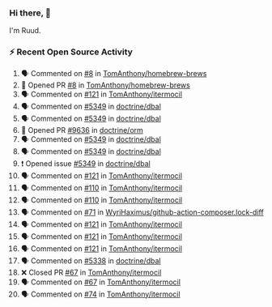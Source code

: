 ### Hi there, 👋

I'm Ruud.
 
### :zap: Recent Open Source Activity

<!--START_SECTION:activity-->
1. 🗣 Commented on [#8](https://github.com/TomAnthony/homebrew-brews/issues/8) in [TomAnthony/homebrew-brews](https://github.com/TomAnthony/homebrew-brews)
2. 💪 Opened PR [#8](https://github.com/TomAnthony/homebrew-brews/pull/8) in [TomAnthony/homebrew-brews](https://github.com/TomAnthony/homebrew-brews)
3. 🗣 Commented on [#121](https://github.com/TomAnthony/itermocil/issues/121) in [TomAnthony/itermocil](https://github.com/TomAnthony/itermocil)
4. 🗣 Commented on [#5349](https://github.com/doctrine/dbal/issues/5349) in [doctrine/dbal](https://github.com/doctrine/dbal)
5. 🗣 Commented on [#5349](https://github.com/doctrine/dbal/issues/5349) in [doctrine/dbal](https://github.com/doctrine/dbal)
6. 💪 Opened PR [#9636](https://github.com/doctrine/orm/pull/9636) in [doctrine/orm](https://github.com/doctrine/orm)
7. 🗣 Commented on [#5349](https://github.com/doctrine/dbal/issues/5349) in [doctrine/dbal](https://github.com/doctrine/dbal)
8. 🗣 Commented on [#5349](https://github.com/doctrine/dbal/issues/5349) in [doctrine/dbal](https://github.com/doctrine/dbal)
9. ❗️ Opened issue [#5349](https://github.com/doctrine/dbal/issues/5349) in [doctrine/dbal](https://github.com/doctrine/dbal)
10. 🗣 Commented on [#121](https://github.com/TomAnthony/itermocil/issues/121) in [TomAnthony/itermocil](https://github.com/TomAnthony/itermocil)
11. 🗣 Commented on [#110](https://github.com/TomAnthony/itermocil/issues/110) in [TomAnthony/itermocil](https://github.com/TomAnthony/itermocil)
12. 🗣 Commented on [#110](https://github.com/TomAnthony/itermocil/issues/110) in [TomAnthony/itermocil](https://github.com/TomAnthony/itermocil)
13. 🗣 Commented on [#71](https://github.com/WyriHaximus/github-action-composer.lock-diff/issues/71) in [WyriHaximus/github-action-composer.lock-diff](https://github.com/WyriHaximus/github-action-composer.lock-diff)
14. 🗣 Commented on [#121](https://github.com/TomAnthony/itermocil/issues/121) in [TomAnthony/itermocil](https://github.com/TomAnthony/itermocil)
15. 🗣 Commented on [#121](https://github.com/TomAnthony/itermocil/issues/121) in [TomAnthony/itermocil](https://github.com/TomAnthony/itermocil)
16. 🗣 Commented on [#121](https://github.com/TomAnthony/itermocil/issues/121) in [TomAnthony/itermocil](https://github.com/TomAnthony/itermocil)
17. 🗣 Commented on [#5338](https://github.com/doctrine/dbal/issues/5338) in [doctrine/dbal](https://github.com/doctrine/dbal)
18. ❌ Closed PR [#67](https://github.com/TomAnthony/itermocil/pull/67) in [TomAnthony/itermocil](https://github.com/TomAnthony/itermocil)
19. 🗣 Commented on [#67](https://github.com/TomAnthony/itermocil/issues/67) in [TomAnthony/itermocil](https://github.com/TomAnthony/itermocil)
20. 🗣 Commented on [#74](https://github.com/TomAnthony/itermocil/issues/74) in [TomAnthony/itermocil](https://github.com/TomAnthony/itermocil)
<!--END_SECTION:activity-->
